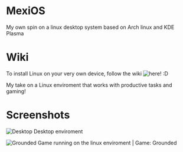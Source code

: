 # MexiOS

My own spin on a linux desktop system
based on Arch linux and KDE Plasma

# Wiki
To install Linux on your very own device, follow the wiki ![here](https://github.com/MexiMoo/MexiOS/wiki)! :D

My take on a Linux enviroment that works with productive tasks and gaming!

# Screenshots
![Desktop](https://github.com/user-attachments/assets/68de4b3b-f7f5-4188-9139-d9b60f39f00d)
Desktop enviroment

![Grounded](https://github.com/user-attachments/assets/3064920b-71c3-4ff9-9ed5-1b442dd5ed28)
Game running on the linux enviroment | Game: Grounded
